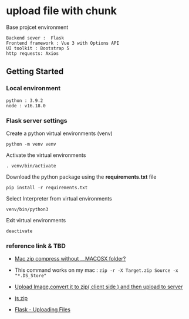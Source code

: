 # upload file with chunk

Base projcet environment

    Backend sever :  Flask
    Frontend framework : Vue 3 with Options API
    UI toolkit : Bootstrap 5
    http requests: Axios

## Getting Started

### Local environment 

    python : 3.9.2
    node : v16.18.0

### Flask server settings

Create a python virtual environments (venv) 

    python -m venv venv

Activate the virtual environments

    . venv/bin/activate

Download the python package using the **requirements.txt** file

    pip install -r requirements.txt

Select Interpreter from virtual environments

    venv/bin/python3

Exit virtual environments

    deactivate

### reference link & TBD

 - [Mac zip compress without __MACOSX folder?](https://stackoverflow.com/questions/10924236/mac-zip-compress-without-macosx-folder)
 - This command works on my mac : `zip -r -X Target.zip Source -x "*.DS_Store"`

 - [Upload Image,convert it to zip( client side ) and then upload to server](https://stackoverflow.com/questions/48583915/upload-image-convert-it-to-zip-client-side-and-then-upload-to-server)
 - [js zip](https://github.com/Stuk/jszip)

 - [Flask - Uploading Files](https://flask.palletsprojects.com/en/2.2.x/patterns/fileuploads/)